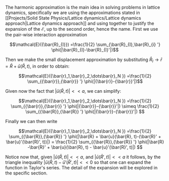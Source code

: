 The harmonic approximation is the main idea in solving problems in lattice dynamics, specifically we are using the approximations stated in [[Projects/Solid State Physics/Lattice dynamics/Lattice dynamics approach|Lattice dynamics approach]] and using together to justify the expansion of the $\mathcal{E}$, up to the second order, hence the name.
First we use the pair-wise interaction approximation

$$\mathcal{E}({\bar{R}_{I}}) =\frac{1}{2} \sum_{\bar{R}_{I},\bar{R}_{i} '} \phi(|\bar{R}_{I}-\bar{R}_{I}'|)$$

Then we make the small displacement approximation by substituting $\bar{R}_{I}\to \bar{r} = \bar{R} + \bar{u}(\bar{R}, t)$, in order to obtain:

$$\mathcal{E}({\bar{r}_1,\bar{r}_2,\dots\bar{r}_N }) =\frac{1}{2} \sum_{{\bar{r}},{\bar{r}} '} \phi(|{\bar{r}}-{\bar{r}}'|)$$

Given now the fact that $|\bar{u}(\bar{R},t)|<<a$, we can simplify:

$$\mathcal{E}({\bar{r}_1,\bar{r}_2,\dots\bar{r}_N }) =\frac{1}{2} \sum_{{\bar{r}},{\bar{r}} '} \phi(|{\bar{r}}-{\bar{r}}'|) \simeq \frac{1}{2} \sum_{{\bar{R}},{\bar{R}} '} \phi(|{\bar{r}}-{\bar{r}}'|) $$

Finally we can then write

$$\mathcal{E}({\bar{r}_1,\bar{r}_2,\dots\bar{r}_N }) =\frac{1}{2} \sum_{{\bar{R}},{\bar{R}} '} \phi(|\bar{R} + \bar{u}(\bar{R}, t)-(\bar{R}' + \bar{u}'(\bar{R}', t))|) = \frac{1}{2} \sum_{{\bar{R}},{\bar{R}} '} \phi(|\bar{R} -\bar{R}' + \bar{u}(\bar{R}, t) - \bar{u}'(\bar{R}', t)|) $$

Notice now that, given $|\bar{u}(\bar{R},t)|<<a$, and $|\bar{u}(\bar{R}',t)|<<a$ it follows, by the triangle inequality $|\bar{u}(\bar{R}, t) - \bar{u}'(\bar{R}', t)|<<0$ so that one can expand the function in Taylor's series.
The detail of the expansion will be explored in the specific section.